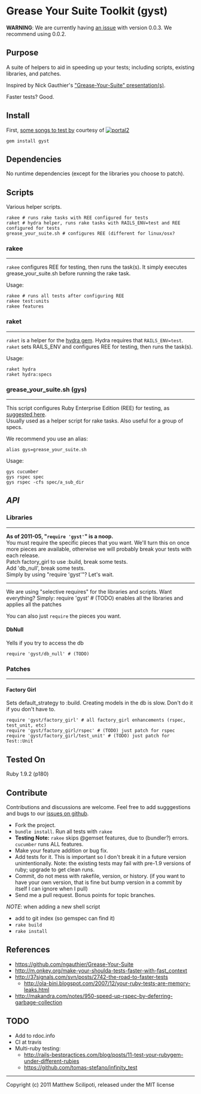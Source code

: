 Grease Your Suite Toolkit (gyst)
================================

**WARNING**:
We are currently having [an issue](https://github.com/mattscilipoti/gyst/issues/7) with version 0.0.3.  We recommend using 0.0.2.

Purpose
--------
A suite of helpers to aid in speeding up your tests; including scripts,
existing libraries, and patches.

Inspired by Nick Gauthier's ["Grease-Your-Suite" presentation(s)][gys_showoff].

Faster tests? Good.

Install
--------
First, [some songs to test by][music] courtesy of [![portal2](http://www.thinkwithportals.com/images/favicon.ico)][music]   

    gem install gyst


Dependencies
------------

No runtime dependencies (except for the libraries you choose to patch).


Scripts
--------
Various helper scripts.

    rakee # runs rake tasks with REE configured for tests
    raket # hydra helper, runs rake tasks with RAILS_ENV=test and REE configured for tests
    grease_your_suite.sh # configures REE (different for linux/osx?


### rakee
---
`rakee` configures REE for testing, then runs the task(s).  It simply executes grease_your_suite.sh before running the rake task.

Usage:

    rakee # runs all tests after configuring REE
    rakee test:units
    rakee features


### raket
---
`raket` is a helper for the [hydra gem](https://github.com/ngauthier/hydra). Hydra requires that `RAILS_ENV=test`.  `raket` sets RAILS_ENV and configures REE for testing, then runs the task(s).

Usage:

    raket hydra
    raket hydra:specs


### grease_your_suite.sh (gys)
---
This script configures Ruby Enterprise Edition (REE) for testing,
as [suggested here][gys_showoff].   
Usually used as a helper script for rake tasks.
Also useful for a group of specs.

We recommend you use an alias:

    alias gys=grease_your_suite.sh

Usage:

    gys cucumber
    gys rspec spec
    gys rspec -cfs spec/a_sub_dir


***API***
---

### Libraries
---
<strong>As of 2011-05, "`require 'gyst'`" is a noop.</strong>   
You must require the specific pieces that you want.  We'll turn this on once more pieces are available, otherwise we will probably break your tests with each release.   
Patch factory_girl to use :build, break some tests.   
Add 'db_null', break some tests.   
Simply by using "require 'gyst'"?  Let's wait.

---

We are using "selective requires" for the libraries and scripts.  Want everything? Simply:
    require 'gyst' # (TODO) enables all the libraries and applies all the patches

You can also just `require` the pieces you want.

#### DbNull
Yells if you try to access the db

    require 'gyst/db_null' # (TODO)


### Patches
---

#### Factory Girl
Sets default_strategy to :build. Creating models in the db is slow.
Don't do it if you don't have to.


    require 'gyst/factory_girl' # all factory_girl enhancements (rspec, test_unit, etc)
    require 'gyst/factory_girl/rspec' # (TODO) just patch for rspec
    require 'gyst/factory_girl/test_unit' # (TODO) just patch for Test::Unit


Tested On
--------------
Ruby 1.9.2 (p180)


Contribute
-----------
Contributions and discussions are welcome.
Feel free to add sugggestions and bugs to our [issues on github](https://github.com/mattscilipoti/gyst/issues).

* Fork the project.
* `bundle install`.  Run all tests with `rakee`
* **Testing Note:** `rakee` skips @gemset features, due to (bundler?) errors.
  `cucumber` runs ALL features.
* Make your feature addition or bug fix.
* Add tests for it. This is important so I don't break it in a
  future version unintentionally.  Note: the existing tests may fail
  with pre-1.9 versions of ruby; upgrade to get clean runs.
* Commit, do not mess with rakefile, version, or history.
  (if you want to have your own version, that is fine but bump version in a commit by itself I can ignore when I pull)
* Send me a pull request. Bonus points for topic branches.

*NOTE*: when adding a new shell script

 * add to git index (so gemspec can find it)
 * `rake build`
 * `rake install`

References
-----------
 * https://github.com/ngauthier/Grease-Your-Suite
 * http://m.onkey.org/make-your-shoulda-tests-faster-with-fast_context
 * http://37signals.com/svn/posts/2742-the-road-to-faster-tests
   * http://ola-bini.blogspot.com/2007/12/your-ruby-tests-are-memory-leaks.html
 * http://makandra.com/notes/950-speed-up-rspec-by-deferring-garbage-collection



TODO
-----
 * Add to rdoc.info
 * CI at travis
 * Multi-ruby testing: 
   * http://rails-bestpractices.com/blog/posts/11-test-your-rubygem-under-different-rubies
   * https://github.com/tomas-stefano/infinity_test


[gys_showoff]: http://grease-your-suite.heroku.com/  "Grease Your Suites"
[music]: http://www.thinkwithportals.com/music.php "Songs To Test By - Portal2"

____
Copyright (c) 2011 Matthew Scilipoti, released under the MIT license
